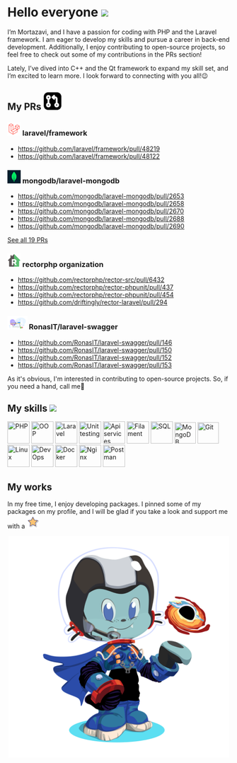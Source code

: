 # Hello everyone <img src="https://user-images.githubusercontent.com/74038190/214644152-52f47eb3-5e31-4f47-8758-05c9468d5596.gif" height="40"/>

I’m Mortazavi, and I have a passion for coding with PHP and the Laravel framework. I am eager to develop my skills and pursue a career in back-end development. Additionally, I enjoy contributing to open-source projects, so feel free to check out some of my contributions in the PRs section!

Lately, I’ve dived into C++ and the Qt framework to expand my skill set, and I’m excited to learn more. I look forward to connecting with you all!😉

## My PRs <img src="./assets/pr-icon.png" height="40"/>

### <img src="./assets/laravel-logo.png" height="30"/> laravel/framework
- https://github.com/laravel/framework/pull/48219
- https://github.com/laravel/framework/pull/48122

### <img src="./assets/laravel-mongodb.jpg" height="30"/> mongodb/laravel-mongodb
- https://github.com/mongodb/laravel-mongodb/pull/2653
- https://github.com/mongodb/laravel-mongodb/pull/2658
- https://github.com/mongodb/laravel-mongodb/pull/2670
- https://github.com/mongodb/laravel-mongodb/pull/2688
- https://github.com/mongodb/laravel-mongodb/pull/2690

[See all 19 PRs](https://github.com/mongodb/laravel-mongodb/pulls?q=is%3Apr+author%3Ahans-thomas)

### <img src="./assets/rector.png" height="30"/> rectorphp organization
- https://github.com/rectorphp/rector-src/pull/6432
- https://github.com/rectorphp/rector-phpunit/pull/437
- https://github.com/rectorphp/rector-phpunit/pull/454
- https://github.com/driftingly/rector-laravel/pull/294

### <img src="./assets/laravel-swagger.svg" height="30"/> RonasIT/laravel-swagger
- https://github.com/RonasIT/laravel-swagger/pull/146
- https://github.com/RonasIT/laravel-swagger/pull/150
- https://github.com/RonasIT/laravel-swagger/pull/152
- https://github.com/RonasIT/laravel-swagger/pull/153

As it's obvious, I'm interested in contributing to open-source projects. So, if you need a hand, call me🤙

## My skills <img src="https://user-images.githubusercontent.com/74038190/212284087-bbe7e430-757e-4901-90bf-4cd2ce3e1852.gif" height="40"/>

<div>
<img width="50" height="50" src="https://img.icons8.com/stickers/50/php.png" title="PHP"/>
<img width="50" height="50" src="https://img.icons8.com/?size=100&id=IGk2M0prV73V&format=png&color=000000" title="OOP"/>
<img width="50" height="50" src="https://img.icons8.com/stickers/50/laravel.png" title="Laravel"/>
<img width="50" height="50" src="https://img.icons8.com/stickers/50/test.png" title="Unit testing"/>
<img width="50" height="50" src="https://img.icons8.com/stickers/50/api.png" title="Api services"/>
<img width="50" height="50" src="https://img.icons8.com/?size=40&id=LXdi0FHIXqOb&format=png&color=000000" title="Filament"/>
<img width="50" height="50" src="https://img.icons8.com/stickers/50/sql.png" title="SQL"/>
<img width="48" height="48" src="https://img.icons8.com/color/48/mongodb.png" title="MongoDB"/>
<img width="48" height="48" src="https://img.icons8.com/pulsar-gradient/48/git.png" title="Git"/>
<img width="50" height="50" src="https://img.icons8.com/stickers/50/linux-client.png" title="Linux"/>
<img width="50" height="50" src="https://github.com/user-attachments/assets/6daa84c3-cac2-4978-b2df-692c3138dc08" title="DevOps"/>
<img width="50" height="50" src="https://img.icons8.com/?size=100&id=TkG10j-DmXkU&format=png&color=000000" title="Docker"/>
<img width="50" height="50" src="https://img.icons8.com/?size=100&id=t2x6DtCn5Zzx&format=png&color=000000" title="Nginx"/>
<img width="50" height="50" src="https://img.icons8.com/?size=100&id=QEQQKirln6Tf&format=png&color=000000" title="Postman"/>
<div/>

## My works
In my free time, I enjoy developing packages. I pinned some of my packages on my profile, and I will be glad if you take a look and support me with a <img src="./assets/star.gif" height="30"/>

<div align="center">
  <img src="./assets/octocat-1733904581028.png" height="500"/>
</div>

